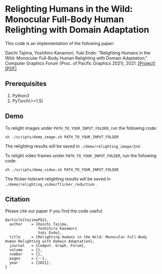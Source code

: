 # Relighting Humans in the Wild: Monocular Full-Body Human Relighting with Domain Adaptation

This code is an implementation of the following paper:

Daichi Tajima, Yoshihiro Kanamori, Yuki Endo: "Relighting Humans in the Wild: Monocular Full-Body Human Relighting with Domain Adaptation," Computer Graphics Forum (Proc. of Pacific Graphics 2021), 2021. [[Project]](http://cgg.cs.tsukuba.ac.jp/~tajima/pub/relighting_in_the_wild/)[[PDF]]()

## Prerequisites
1. Python3
2. PyTorch(>=1.5)

## Demo
To relight images under `PATH_TO_YOUR_INPUT_FOLDER`, run the following code:
```
sh ./scripts/demo_image.sh PATH_TO_YOUR_INPUT_FOLDER
```
The relighting results will be saved in `./demo/relighting_image/2nd` .


To relight video frames under `PATH_TO_YOUR_INPUT_FOLDER`, run the following code:
```
sh ./scripts/demo_video.sh PATH_TO_YOUR_INPUT_FOLDER
```
The flicker-tolerant relighting results will be saved in `./demo/relighting_video/flicker_reduction` .

## Citation
Please cite our paper if you find the code useful:
```
@article{tajimaPG21,
  author    = {Daichi Tajima,
               Yoshihiro Kanamori
               Yuki Endo},
  title     = {Relighting Humans in the Wild: Monocular Full-Body Human Relighting with Domain Adaptation},
  journal   = {Comput. Graph. Forum},
  volume    = {},
  number    = {},
  pages     = {--},
  year      = {2021},
}
```